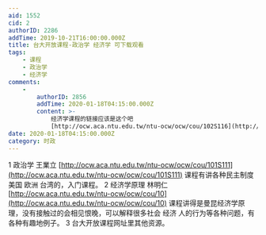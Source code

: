 ```yaml
---
aid: 1552
cid: 2
authorID: 2286
addTime: 2019-10-21T16:00:00.000Z
title: 台大开放课程-政治学 经济学 可下载观看
tags:
    - 课程
    - 政治学
    - 经济学
comments:
    -
        authorID: 2856
        addTime: 2020-01-18T04:15:00.000Z
        content: >-
            经济学课程的链接应该是这个吧
            [http://ocw.aca.ntu.edu.tw/ntu-ocw/ocw/cou/102S116](http://ocw.aca.ntu.edu.tw/ntu-ocw/ocw/cou/102S116)
date: 2020-01-18T04:15:00.000Z
category: 时政
---
```


1 政治学 王業立 [http://ocw.aca.ntu.edu.tw/ntu-ocw/ocw/cou/101S111](http://ocw.aca.ntu.edu.tw/ntu-ocw/ocw/cou/101S111) 课程有讲各种民主制度 美国 欧洲 台湾的，入门课程。 2 经济学原理 林明仁 [http://ocw.aca.ntu.edu.tw/ntu-ocw/ocw/cou/10](http://ocw.aca.ntu.edu.tw/ntu-ocw/ocw/cou/10) 课程讲得是曼昆经济学原理，没有接触过的会相见恨晚，可以解释很多社会 经济 人的行为等各种问题，有各种有趣地例子。 3 台大开放课程网址里其他资源。
